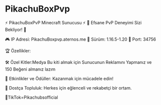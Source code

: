 # PikachuBoxPvp 
⚡ PikachuBoxPvP Minecraft Sunucusu ⚡
🌟 Efsane PvP Deneyimi Sizi Bekliyor! 🌟

🎮 IP Adresi: PikachuBoxpvp.aternos.me
📌 Sürüm: 1.16.5-1.20
🚪 Port: 34756

🏆 Özellikler:

🛠️ Özel Kitler:Medya Bu kiti almak için Sunucunun Reklamını Yapmanız ve 150 Beğeni almanız lazım

🎉 Etkinlikler ve Ödüller: Kazanmak için mücadele edin!

🤝 Dostça Topluluk: Herkes için eğlenceli ve rekabetçi bir ortam.

📱TikTok=Pikachubsofficial


